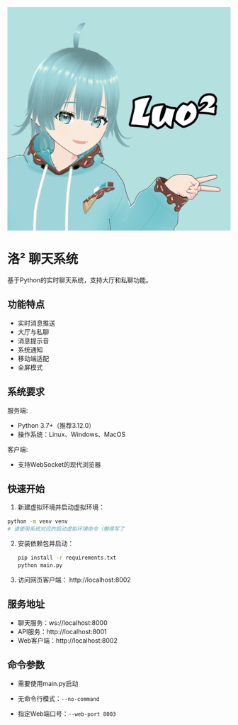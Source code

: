 ![logo](./static/Luo2Icon-mini.png)

# 洛² 聊天系统

基于Python的实时聊天系统，支持大厅和私聊功能。

## 功能特点

- 实时消息推送
- 大厅与私聊
- 消息提示音
- 系统通知
- 移动端适配
- 全屏模式

## 系统要求

服务端:

- Python 3.7+（推荐3.12.0）
- 操作系统：Linux、Windows、MacOS

客户端:

- 支持WebSocket的现代浏览器

## 快速开始

1. 新建虚拟环境并启动虚拟环境：

```bash
python -m venv venv
# 请使用系统对应的启动虚拟环境命令（懒得写了
```

2. 安装依赖包并启动：

   ```bash
   pip install -r requirements.txt
   python main.py
   ```
3. 访问网页客户端：
   http://localhost:8002

## 服务地址

- 聊天服务：ws://localhost:8000
- API服务：http://localhost:8001
- Web客户端：http://localhost:8002

## 命令参数

- 需要使用main.py启动

- 无命令行模式：`--no-command`
- 指定Web端口号：`--web-port 8003`

